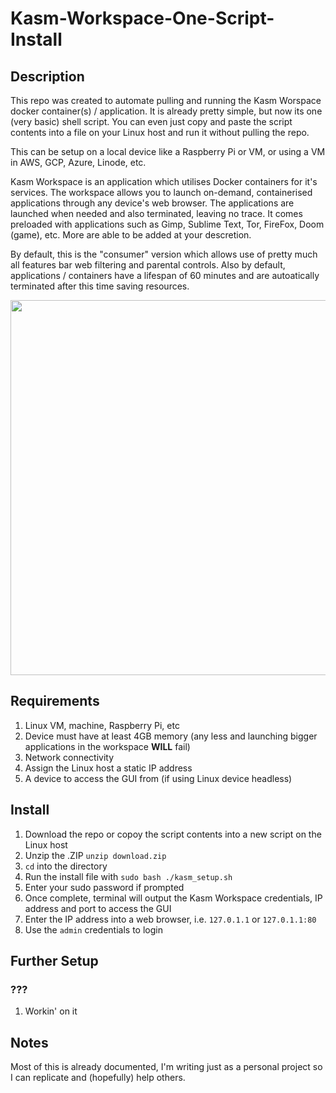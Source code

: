 # Kasm-Workspace-One-Script-Install
## Description
This repo was created to automate pulling and running the Kasm Worspace docker container(s) / application. It is already pretty simple, but now its one (very basic) shell script. You can even just copy and paste the script contents into a file on your Linux host and run it without pulling the repo.

This can be setup on a local device like a Raspberry Pi or VM, or using a VM in AWS, GCP, Azure, Linode, etc.

Kasm Workspace is an application which utilises Docker containers for it's services. The workspace allows you to launch on-demand, containerised applications through any device's web browser. The applications are launched when needed and also terminated, leaving no trace. 
It comes preloaded with applications such as Gimp, Sublime Text, Tor, FireFox, Doom (game), etc. More are able to be added at your descretion.

By default, this is the "consumer" version which allows use of pretty much all features bar web filtering and parental controls. 
Also by default, applications / containers have a lifespan of 60 minutes and are autoatically terminated after this time saving resources.

<img src="" alt="" width="600"/>

## Requirements
1. Linux VM, machine, Raspberry Pi, etc
2. Device must have at least 4GB memory (any less and launching bigger applications in the workspace **WILL** fail)
3. Network connectivity
4. Assign the Linux host a static IP address
5. A device to access the GUI from (if using Linux device headless)
## Install
1. Download the repo or copoy the script contents into a new script on the Linux host
2. Unzip the .ZIP `unzip download.zip`
3. `cd` into the directory
4. Run the install file with `sudo bash ./kasm_setup.sh`
5. Enter your sudo password if prompted
6. Once complete, terminal will output the Kasm Workspace credentials, IP address and port to access the GUI
7. Enter the IP address into a web browser, i.e. `127.0.1.1` or `127.0.1.1:80`
8. Use the `admin` credentials to login
## Further Setup
### ???
1. Workin' on it
## Notes
Most of this is already documented, I'm writing just as a personal project so I can replicate and (hopefully) help others.
